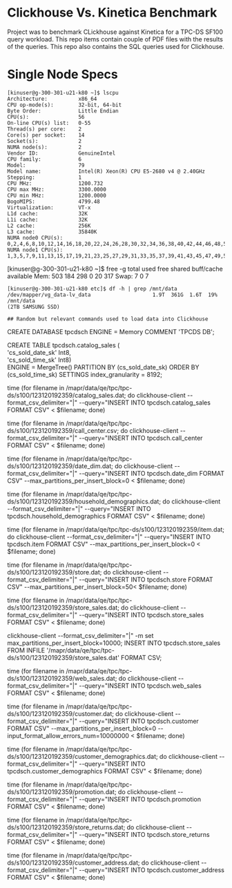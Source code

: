 # Clickhouse Vs. Kinetica Benchmark

Project was to benchmark CLickhouse against Kinetica for a TPC-DS SF100 query workload.
This repo items contain couple of PDF files with the results of the queries.
This repo also contains the SQL queries used for Clickhouse.

# Single Node Specs

```
[kinuser@g-300-301-u21-k80 ~]$ lscpu
Architecture:          x86_64
CPU op-mode(s):        32-bit, 64-bit
Byte Order:            Little Endian
CPU(s):                56
On-line CPU(s) list:   0-55
Thread(s) per core:    2
Core(s) per socket:    14
Socket(s):             2
NUMA node(s):          2
Vendor ID:             GenuineIntel
CPU family:            6
Model:                 79
Model name:            Intel(R) Xeon(R) CPU E5-2680 v4 @ 2.40GHz
Stepping:              1
CPU MHz:               1200.732
CPU max MHz:           3300.0000
CPU min MHz:           1200.0000
BogoMIPS:              4799.48
Virtualization:        VT-x
L1d cache:             32K
L1i cache:             32K
L2 cache:              256K
L3 cache:              35840K
NUMA node0 CPU(s):     0,2,4,6,8,10,12,14,16,18,20,22,24,26,28,30,32,34,36,38,40,42,44,46,48,50,52,54
NUMA node1 CPU(s):     1,3,5,7,9,11,13,15,17,19,21,23,25,27,29,31,33,35,37,39,41,43,45,47,49,51,53,55

```
[kinuser@g-300-301-u21-k80 ~]$ free -g
              total        used        free      shared  buff/cache   available
Mem:            503         184         298           0          20         317
Swap:             7           0           7

```
[kinuser@g-300-301-u21-k80 etc]$ df -h | grep /mnt/data
/dev/mapper/vg_data-lv_data                    1.9T  361G  1.6T  19% /mnt/data
(2TB SAMSUNG SSD)

## Random but relevant commands used to load data into Clickhouse
```
CREATE DATABASE tpcdsch ENGINE = Memory COMMENT 'TPCDS DB';

CREATE TABLE tpcdsch.catalog_sales ( \
'cs_sold_date_sk' Int8, \
'cs_sold_time_sk' Int8)\
ENGINE = MergeTree() PARTITION BY (cs_sold_date_sk) ORDER BY (cs_sold_time_sk) SETTINGS index_granularity = 8192;

time (for filename in /mapr/data/qe/tpc/tpc-ds/s100/123120192359/catalog_sales.dat; do clickhouse-client --format_csv_delimiter="|" --query="INSERT INTO tpcdsch.catalog_sales FORMAT CSV" < $filename; done)

time (for filename in /mapr/data/qe/tpc/tpc-ds/s100/123120192359/call_center.csv; do clickhouse-client --format_csv_delimiter="|" --query="INSERT INTO tpcdsch.call_center FORMAT CSV" < $filename; done)
 
time (for filename in /mapr/data/qe/tpc/tpc-ds/s100/123120192359/date_dim.dat; do clickhouse-client --format_csv_delimiter="|" --query="INSERT INTO tpcdsch.date_dim FORMAT CSV" --max_partitions_per_insert_block=0 < $filename; done) 

time (for filename in /mapr/data/qe/tpc/tpc-ds/s100/123120192359/household_demographics.dat; do clickhouse-client --format_csv_delimiter="|" --query="INSERT INTO tpcdsch.household_demographics FORMAT CSV" < $filename; done)

time (for filename in /mapr/data/qe/tpc/tpc-ds/s100/123120192359/item.dat; do clickhouse-client --format_csv_delimiter="|" --query="INSERT INTO tpcdsch.item FORMAT CSV"  --max_partitions_per_insert_block=0 < $filename; done)

time (for filename in /mapr/data/qe/tpc/tpc-ds/s100/123120192359/store.dat; do clickhouse-client --format_csv_delimiter="|" --query="INSERT INTO tpcdsch.store FORMAT CSV"  --max_partitions_per_insert_block=50< $filename; done)

time (for filename in /mapr/data/qe/tpc/tpc-ds/s100/123120192359/store_sales.dat; do clickhouse-client --format_csv_delimiter="|" --query="INSERT INTO tpcdsch.store_sales FORMAT CSV" < $filename; done)

clickhouse-client --format_csv_delimiter="|" -m
set max_partitions_per_insert_block=10000;
INSERT INTO tpcdsch.store_sales FROM INFILE '/mapr/data/qe/tpc/tpc-ds/s100/123120192359/store_sales.dat' FORMAT CSV;

time (for filename in /mapr/data/qe/tpc/tpc-ds/s100/123120192359/web_sales.dat; do clickhouse-client --format_csv_delimiter="|" --query="INSERT INTO tpcdsch.web_sales FORMAT CSV" < $filename; done)

time (for filename in /mapr/data/qe/tpc/tpc-ds/s100/123120192359/customer.dat; do clickhouse-client --format_csv_delimiter="|" --query="INSERT INTO tpcdsch.customer FORMAT CSV"  --max_partitions_per_insert_block=0   --input_format_allow_errors_num=10000000 < $filename; done)

time (for filename in /mapr/data/qe/tpc/tpc-ds/s100/123120192359/customer_demographics.dat; do clickhouse-client --format_csv_delimiter="|" --query="INSERT INTO tpcdsch.customer_demographics FORMAT CSV" < $filename; done)

time (for filename in /mapr/data/qe/tpc/tpc-ds/s100/123120192359/promotion.dat; do clickhouse-client --format_csv_delimiter="|" --query="INSERT INTO tpcdsch.promotion FORMAT CSV" < $filename; done)

time (for filename in /mapr/data/qe/tpc/tpc-ds/s100/123120192359/store_returns.dat; do clickhouse-client --format_csv_delimiter="|" --query="INSERT INTO tpcdsch.store_returns FORMAT CSV" < $filename; done)

time (for filename in /mapr/data/qe/tpc/tpc-ds/s100/123120192359/customer_address.dat; do clickhouse-client --format_csv_delimiter="|" --query="INSERT INTO tpcdsch.customer_address FORMAT CSV" < $filename; done)

```